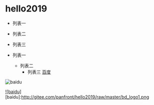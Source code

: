 # hello2019


* 列表一
* 列表二
* 列表三

* 列表一
    * 列表二
        * 列表三
[百度](http://baidu.com)

![baidu](http://gitee.com/panfront/hello2019/raw/master/bd_logo1.png "百度logo")  

[![baidu]](http://www.baidu.com)
[baidu]:http://gitee.com/panfront/hello2019/raw/master/bd_logo1.png 


